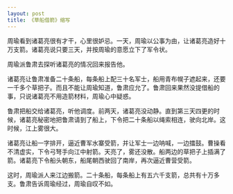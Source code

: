 ```yaml
---
layout: post
title: 《草船借箭》缩写
---
```



周瑜看到诸葛亮很有才干，心里很妒忌。一天，周瑜以公事为由，让诸葛亮造好十万支箭。诸葛亮说只要三天，并按周瑜的意愿立下了军令状。

周瑜派鲁肃去探听诸葛亮的情况回来报告他。

诸葛亮让鲁肃准备二十条船，每条船上配三十名军士，船用青布幌子遮起来，还要一千多个草把子。而且不能让周瑜知道，鲁肃应允了。鲁肃回来果然没提借船的事，只说诸葛亮不用造箭材料，周瑜心中疑惑。

鲁肃把船交给诸葛亮，听他调度。前两天，诸葛亮没动静。直到第三天四更的时候，诸葛亮秘密地把鲁肃请到了船上，下令把二十条船以绳索相连，驶向北岸。这时候，江上雾很大。

诸葛亮让船一字排开，逼近曹军水寨受箭，并让军士一边呐喊，一边擂鼓。曹操看不清虚实，下令弓弩手向江中射箭。天亮了，雾还没散。船两边的草把子上插满了箭。诸葛亮下令船头朝东，船尾朝西驶回了南岸，再次逼近曹营受箭。

这时，周瑜派人来江边搬箭。二十条船，每条船上有五六千支箭，总共有十万多支。鲁肃告诉周瑜经过，周瑜自叹不如。
